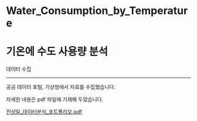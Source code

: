 # Water_Consumption_by_Temperature
# 기온에 수도 사용량 분석

데이터 수집

----

공공 데이터 포털, 기상청에서 자료를 수집했습니다.

자세한 내용은 pdf 파일에 기재해 두었습니다.

[전성일_데이터분석_포트폴리오.pdf](https://github.com/user-attachments/files/19978220/_._.pdf)
